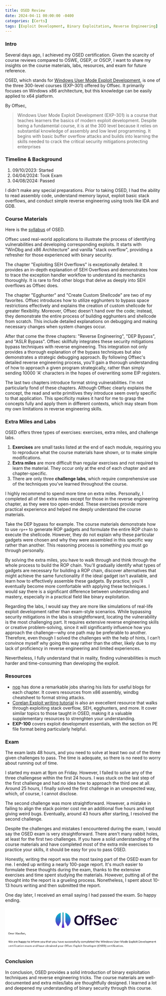 ```yaml
---
title: OSED Review
date: 2024-04-11 00:00:00 -0400
categories: [Certs]
tags: [Exploit Development, Binary Exploitation, Reverse Engineering]
---
```




### Intro
Several days ago, I achieved my OSED certification. Given the scarcity of course reviews compared to OSWE, OSEP, or OSCP, I want to share my insights on the course materials, labs, resources, and exam for future reference.

OSED, which stands for [Windows User Mode Exploit Development](https://www.offsec.com/courses/exp-301/), is one of the three 300-level courses (EXP-301) offered by Offsec. It primarily focuses on Windows x86 architecture, but this knowledge can be easily applied to x64 platform.

By Offsec, 
> Windows User Mode Exploit Development (EXP-301) is a course that teaches learners the basics of modern exploit development. Despite being a fundamental course, it is at the 300 level because it relies on substantial knowledge of assembly and low level programming. It begins with basic buffer overflow attacks and builds into learning the skills needed to crack the critical security mitigations protecting enterprises



### Timeline & Background
1. 09/10/2023: Started
2. 04/04/2024: Took Exam
3. 04/08/2024: Passed

I didn't make any special preparations. Prior to taking OSED, I had the ability to read assembly code, understand memory layout, exploit basic stack overflows, and conduct simple reverse engineering using tools like IDA and GDB.


### Course Materials
Here is the [syllabus](https://www.offsec.com/courses/exp-301/download/syllabus) of OSED.

Offsec used real-world applications to illustrate the process of identifying vulnerabilities and developing corresponding exploits. It starts with "WinDbg and x86 Architecture" and vanilla "stack overflow", providing a refresher for those experienced  with binary security.

The chapter "Exploiting SEH Overflows" is exceptionally detailed. It provides an in-depth explanation of SEH Overflows and demonstrates how to trace the exception handler workflow to understand its mechanics thoroughly. It is rare to find other blogs that delve as deeply into SEH overflows as Offsec does.

The chapter "Egghunter" and "Create Custom Shellcode" are two of my favorites. Offsec introduces how to utilize egghunters to bypass space restrictions effectively and explains the creation of custom shellcode for greater flexibility. Moreover, Offsec doesn't hand over the code; instead, they demonstrate the entire process of building egghunters and shellcode from scratch. This include detailed explanations on debugging and making necessary changes when system changes occur.


After that come the three chapters: "Reverse Engineering", "DEP Bypass", and "ASLR Bypass". Offsec skillfully integrates these security mitigations bypass techniques with reverse engineering. This integration not only provides a thorough explanation of the bypass techniques but also demonstrates a strategic debugging approach. By following Offsec's detailed reverse engineering process, you'll gain a thorough understanding of how to approach a given program strategically, rather than simply sending 10000 'A' characters in the hopes of overwriting some EIP registers.


The last two chapters introduce format string vulnerabilities. I'm not particularly fond of these chapters. Although Offsec clearly explains the concept, the read and write primitives they introduce seem overly specific to that application. This specificity makes it hard for me to grasp the concepts fully and apply them in different contexts, which may steam from my own limitations in reverse engineering skills.


### Extra Miles and Labs

OSED offers three types of exercises: exercises, extra miles, and challenge labs. 
1. **Exercises** are small tasks listed at the end of each module, requiring you to reproduce what the course materials have shown, or to make simple modifications.
2. **Extra miles** are more difficult than regular exercises and not required to learn the material. They occur only at the end of each chapter and are chapter-specific.
3. There are only three **challenge labs**, which require comprehensive use of the techniques you've learned throughout the course.

I highly recommend to spend more time on extra miles. Personally, I completed all of the extra miles except for those in the reverse engineering chapter, as they were too open-ended. These exercises provide more practical experience and helped me deeply understand the course materials.

Take the DEP bypass for example. The course materials demonstrate how to use `rp++` to generate ROP gadgets and formulate the entire ROP chain to execute the shellcode. However, they do not explain why these particular gadgets were chosen and why they were assembled in this specific way rather than another. This reasoning process is something you must go through personally. 

By solving the extra miles, you have to walk through and think through the whole process to build the ROP chain. You'll gradually identify what types of gadgets are necessary for building a ROP chain, discover alternatives that might achieve the same functionality if the ideal gadget isn't available, and learn how to effectively assemble these gadgets. By practice, you'll eventually become more comfortable with applying these techniques. I would say there is a significant difference between understanding and mastery, especially in a practical field like binary exploitation.

Regarding the labs, I would say they are more like simulations of real-life exploit development rather than exam-style scenarios. While bypassing security mitigations in the labs is straightforward, locating the vulnerability is the most challenging part. It requires extensive reverse engineering skills or creative problem-solving, since it will significantly influence how you approach the challenge—why one path may be preferable to another. Therefore, even though I solved the challenges with the help of hints, I can’t convince myself why going this way rather than the other, likely due to my lack of proficiency in reverse engineering and limited experiences. 

Nevertheless, I fully understand that in reality, finding vulnerabilities is much harder and time-consuming than developing the exploit. 



### Resources
- [nop](https://github.com/nop-tech/OSED) has done a remarkable jobs sharing his lists for useful blogs for each chapter. It covers resources from x86 assembly, windbg cheatsheet to format string attacks.
- [Corelan Exploit writing tutorial](https://www.corelan.be/index.php/search/exploit+writing+tutorial+part+1/) is also an execellent resource that walks through exploiting stack overflow, SEH, egghunters, and more. It cover similar topics to those taught in OSED, making it a valuable supplementary resources to strenghten your understanding.
- **EXP-100** covers exploit development essentials, with the section on PE file format being particularly helpful.


### Exam
The exam lasts 48 hours, and you need to solve at least two out of the three given challenges to pass. The time is adequate, so there is no need to worry about running out of time.

I started my exam at 9pm on Friday. However, I failed to solve any of the three challengese within the first 24 hours. I was stuck on the last step of the first challenge and had no idea how to approach the third one at all. Around 25 hours, I finally solved the first challenge in an unexpected way, which, of course, I cannot disclose.

The second challenge was more straightforward. However, a mistake in failing to align the stack pointer cost me an additional five hours and kept giving weird bugs. Eventually, around 43 hours after starting, I resolved the second challenge.

Despite the challenges and mistakes I encountered during the exam, I would say the OSED exam is very straightforward. There aren't many rabbit holes, at least for the first two challenges. If you have a solid understanding of the course materials and have completed most of the extra mile exercises to practice your skills, it should be easy for you to pass OSED.

Honestly, writing the report was the most taxing part of the OSED exam for me. I ended up writing a nearly 100-page report. It's much easier to formulate these thoughts during the exam, thanks to the extensive exercises and time spent studying the materials. However, putting all of the thought into the report is a grueling process. Nonetheless, I spent about 10-13 hours writing and then submitted the report.

One day later, I received an email saying I had passed the exam. So happy ending.

![Certs](/assets/img/posts/2-OSED-Review/1-Cert.png)



### Conclusion
In conclusion, OSED provides a solid introduction of binary exploitation techniques and reverse engineering tricks. The course materials are well-documented and extra miles/labs are thoughtfully designed. I learned a lot and deepened my understanding of binary security through this course.